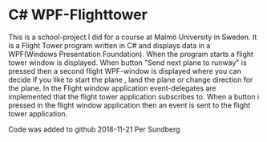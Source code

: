 C# WPF-Flighttower
==================
This is a school-project I did for a course at Malmö University in Sweden.
It is a Flight Tower program written in C# and displays data in a WPF(Windows Presentation Foundation).
When the program starts a flight tower window is displayed. When button "Send next plane to runway"
is pressed then a second flight WPF-window is displayed where you can decide if you like to start the plane
, land the plane or change direction for the plane.
In the Flight window application event-delegates are implemented that the flight tower application
subscribes to. When a button i pressed in the flight window application then an event is sent to 
the flight tower application.

Code was added to github 2018-11-21
Per Sundberg

